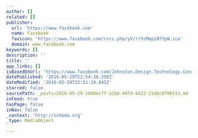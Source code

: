 ```yaml
---
author: []
related: []
publisher:
  url: 'https://www.facebook.com'
  name: Facebook
  favicon: 'https://www.facebook.com/rsrc.php/yV/r/hzMapiNYYpW.ico'
  domain: www.facebook.com
keywords: []
description: ''
title: ''
app_links: []
isBasedOnUrl: 'https://www.facebook.com/Johnston.Design.Technology.Consultants/'
datePublished: '2016-05-29T22:54:36.350Z'
dateModified: '2016-05-29T22:51:10.045Z'
starred: false
sourcePath: _posts/2016-05-29-1b80ec7f-a1b6-48f0-8422-21dbc8f06513.md
inFeed: true
hasPage: false
inNav: false
_context: 'http://schema.org'
_type: MediaObject

---
```

